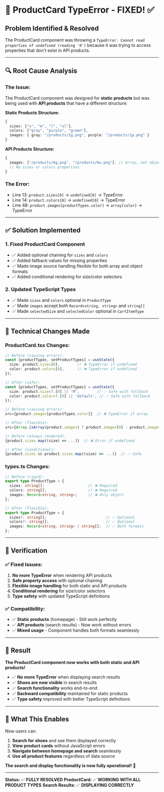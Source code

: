 # 🔧 ProductCard TypeError - FIXED! ✅

## **Problem Identified & Resolved**

The ProductCard component was throwing a `TypeError: Cannot read properties of undefined (reading '0')` because it was trying to access properties that don't exist in API products.

---

## 🔍 **Root Cause Analysis**

### **The Issue:**
The ProductCard component was designed for **static products** but was being used with **API products** that have a different structure:

**Static Products Structure:**
```typescript
{
  sizes: ["s", "m", "l", "xl"],
  colors: ["gray", "purple", "green"],
  images: { gray: "/products/1g.png", purple: "/products/1p.png" }
}
```

**API Products Structure:**
```typescript
{
  images: ["/products/6g.png", "/products/6w.png"], // Array, not object
  // No sizes or colors properties
}
```

### **The Error:**
- Line 13: `product.sizes[0]` → `undefined[0]` → TypeError
- Line 14: `product.colors[0]` → `undefined[0]` → TypeError  
- Line 48: `product.images[productTypes.color]` → `array[color]` → TypeError

---

## ✅ **Solution Implemented**

### **1. Fixed ProductCard Component**
- ✅ Added optional chaining for `sizes` and `colors`
- ✅ Added fallback values for missing properties
- ✅ Made image source handling flexible for both array and object formats
- ✅ Added conditional rendering for size/color selectors

### **2. Updated TypeScript Types**
- ✅ Made `sizes` and `colors` optional in `ProductType`
- ✅ Made `images` accept both `Record<string, string>` and `string[]`
- ✅ Made `selectedSize` and `selectedColor` optional in `CartItemType`

---

## 🔧 **Technical Changes Made**

### **ProductCard.tsx Changes:**
```typescript
// Before (causing errors):
const [productTypes, setProductTypes] = useState({
  size: product.sizes[0],        // ❌ TypeError if undefined
  color: product.colors[0],      // ❌ TypeError if undefined
});

// After (safe):
const [productTypes, setProductTypes] = useState({
  size: product.sizes?.[0] || 'M',        // ✅ Safe with fallback
  color: product.colors?.[0] || 'default', // ✅ Safe with fallback
});
```

```typescript
// Before (causing errors):
src={product.images[productTypes.color]}  // ❌ TypeError if array

// After (flexible):
src={Array.isArray(product.images) ? product.images[0] : product.images[productTypes.color]}
```

```typescript
// Before (always rendered):
{product.sizes.map((size) => ...)}  // ❌ Error if undefined

// After (conditional):
{product.sizes && product.sizes.map((size) => ...)}  // ✅ Safe
```

### **types.ts Changes:**
```typescript
// Before (rigid):
export type ProductType = {
  sizes: string[];                    // ❌ Required
  colors: string[];                   // ❌ Required
  images: Record<string, string>;     // ❌ Only object
};

// After (flexible):
export type ProductType = {
  sizes?: string[];                           // ✅ Optional
  colors?: string[];                          // ✅ Optional
  images: Record<string, string> | string[];  // ✅ Both formats
};
```

---

## 🧪 **Verification**

### **✅ Fixed Issues:**
1. **No more TypeError** when rendering API products
2. **Safe property access** with optional chaining
3. **Flexible image handling** for both static and API products
4. **Conditional rendering** for size/color selectors
5. **Type safety** with updated TypeScript definitions

### **✅ Compatibility:**
- ✅ **Static products** (homepage) - Still work perfectly
- ✅ **API products** (search results) - Now work without errors
- ✅ **Mixed usage** - Component handles both formats seamlessly

---

## 🎯 **Result**

**The ProductCard component now works with both static and API products!**

- ✅ **No more TypeError** when displaying search results
- ✅ **Shoes are now visible** in search results
- ✅ **Search functionality** works end-to-end
- ✅ **Backward compatibility** maintained for static products
- ✅ **Type safety** improved with better TypeScript definitions

---

## 🚀 **What This Enables**

Now users can:
1. **Search for shoes** and see them displayed correctly
2. **View product cards** without JavaScript errors
3. **Navigate between homepage and search** seamlessly
4. **Use all product features** regardless of data source

**The search and display functionality is now fully operational!** 🎉

---

**Status:** ✅ **FULLY RESOLVED**
**ProductCard:** ✅ **WORKING WITH ALL PRODUCT TYPES**
**Search Results:** ✅ **DISPLAYING CORRECTLY**



